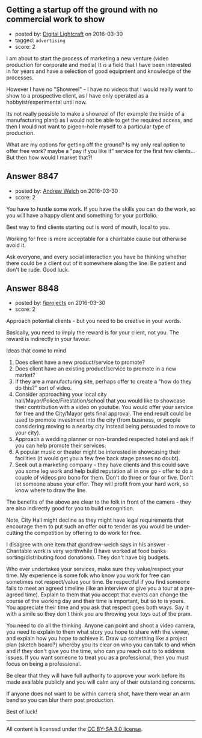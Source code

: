 ## Getting a startup off the ground with no commercial work to show

- posted by: [Digital Lightcraft](https://stackexchange.com/users/1504033/digital-lightcraft) on 2016-03-30
- tagged: `advertising`
- score: 2

<p>I am about to start the process of marketing a new venture (video production for corporate and media)
It is a field that I have been interested in for years and have a selection of good equipment and knowledge of the processes.</p>

<p>However I have no "Showreel" - I have no videos that I would really want to show to a prospective client, as I have only operated as a hobbyist/experimental until now.</p>

<p>Its not really possible to make a showreel of (for example the inside of a manufacturing plant) as I would not be able to get the required access, and then I would not want to pigeon-hole myself to a particular type of production.</p>

<p>What are my options for getting off the ground? 
Is my only real option to offer free work? maybe a "pay if you like it" service for the first few clients... But then how would I market that?! </p>



## Answer 8847

- posted by: [Andrew Welch](https://stackexchange.com/users/112525/andrew-welch) on 2016-03-30
- score: 2

<p>You have to hustle some work. If you have the skills you can do the work, so you will have a happy client and something for your portfolio. </p>

<p>Best way to find clients starting out is word of mouth, local to you.</p>

<p>Working for free is more acceptable for a charitable cause but otherwise avoid it.</p>

<p>Ask everyone, and every social interaction you have be thinking whether there could be a client out of it somewhere along the line. Be patient and don't be rude. Good luck.</p>



## Answer 8848

- posted by: [fiprojects](https://stackexchange.com/users/5370155/fiprojects) on 2016-03-30
- score: 2

<p>Approach potential clients - but you need to be creative in your words.</p>

<p>Basically, you need to imply the reward is for your client, not you.  The reward is indirectly in your favour.</p>

<p>Ideas that come to mind</p>

<ol>
<li>Does client have a new product/service to promote?</li>
<li>Does client have an existing product/service to promote in a new market?</li>
<li>If they are a manufacturing site, perhaps offer to create a "how do they do this?" sort of video.</li>
<li>Consider approaching your local city hall/Mayor/Police/Firestation/school that you would like to showcase their contribution with a video on youtube. You would offer your service for free and the City/Mayor gets final approval. The end result could be used to promote investment into the city (from business, or people considering moving to a nearby city instead being persuaded to move to your city).</li>
<li>Approach a wedding planner or non-branded respected hotel and ask if you can help promote their services.</li>
<li>A popular music or theater might be interested in showcasing their facilities (it would get you a few free back stage passes no doubt).</li>
<li>Seek out a marketing company - they have clients and this could save you some leg work and help build reputation all in one go - offer to do a couple of videos pro bono for them. Don't do three or four or five. Don't let someone abuse your offer. They will profit from your hard work, so know where to draw the line.</li>
</ol>

<p>The benefits of the above are clear to the folk in front of the camera - they are also indirectly good for you to build recognition.</p>

<p>Note, City Hall might decline as they might have legal requirements that encourage them to put such an offer out to tender as you would be under-cutting the competition by offering to do work for free.</p>

<p>I disagree with one item that @andrew-welch says in his answer - Charitable work is very worthwhile (I have worked at food banks sorting/distributing food donations). They don't have big budgets.</p>

<p>Who ever undertakes your services, make sure they value/respect your time.  My experience is some folk who know you work for free can sometimes not respect/value your time. Be respectful if you find someone fails to meet an agreed timeline (like an interview or give you a tour at a pre-agreed time). Explain to them that you accept that events can change the course of the working day and their time is important, but so to is yours. You appreciate their time and you ask that respect goes both ways. Say it with a smile so they don't think you are throwing your toys out of the pram.</p>

<p>You need to do all the thinking. Anyone can point and shoot a video camera, you need to explain to them what story you hope to share with the viewer, and explain how you hope to achieve it. Draw up something like a project plan (sketch board?) whereby you its clear on who you can talk to and when and if they don't give you the time, who can you reach out to to address issues. If you want someone to treat you as a professional, then you must focus on being a professional.</p>

<p>Be clear that they will have full authority to approve your work before its made available publicly and you will calm any of their outstanding concerns.</p>

<p>If anyone does not want to be within camera shot, have them wear an arm band so you can blur them post production.</p>

<p>Best of luck!</p>




---

All content is licensed under the [CC BY-SA 3.0 license](https://creativecommons.org/licenses/by-sa/3.0/).
